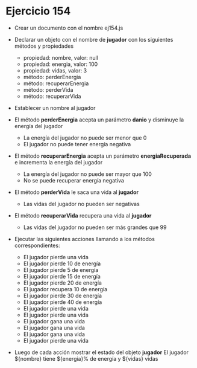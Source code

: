 # Ejercicio 154

- Crear un documento con el nombre ej154.js
- Declarar un objeto con el nombre de **jugador** con los siguientes métodos y propiedades

  - propiedad: nombre, valor: null
  - propiedad: energia, valor: 100
  - propiedad: vidas, valor: 3
  - método: perderEnergia
  - método: recuperarEnergia
  - método: perderVida
  - método: recuperarVida

- Establecer un nombre al jugador
- El método **perderEnergia** acepta un parámetro **danio** y disminuye la energía del jugador
  - La energía del jugador no puede ser menor que 0
  - El jugador no puede tener energía negativa
- El método **recuperarEnergia** acepta un parámetro **energiaRecuperada** e incrementa la energía del jugador
  - La energía del jugador no puede ser mayor que 100
  - No se puede recuperar energía negativa
- El método **perderVida** le saca una vida al **jugador**
  - Las vidas del jugador no pueden ser negativas
- El método **recuperarVida** recupera una vida al **jugador**

  - Las vidas del jugador no pueden ser más grandes que 99

- Ejecutar las siguientes acciones llamando a los métodos correspondientes:
  - El jugador pierde una vida
  - El jugador pierde 10 de energía
  - El jugador pierde 5 de energía
  - El jugador pierde 15 de energía
  - El jugador pierde 20 de energía
  - El jugador recupera 10 de energía
  - El jugador pierde 30 de energía
  - El jugador pierde 40 de energía
  - El jugador pierde una vida
  - El jugador pierde una vida
  - El jugador gana una vida
  - El jugador gana una vida
  - El jugador gana una vida
  - El jugador pierde una vida
- Luego de cada acción mostrar el estado del objeto **jugador** El jugador ${nombre} tiene ${energia}% de energía y ${vidas} vidas
